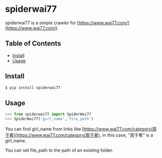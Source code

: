# spiderwai77

spiderwai77 is a simple crawler for [https://www.wai77.com/](https://www.wai77.com/) 

## Table of Contents

- [Install](#install)
- [Usage](#usage)

## Install

```bash
$ pip install spiderwai77
```

## Usage

```python
>>> from spiderwai77 import SpiderWai77
>>> SpiderWai77('girl_name','file_path')
```

You can find girl_name from links like [https://www.wai77.com/category/周于希](https://www.wai77.com/category/周于希), in this case, "周于希" is a girl_name.

You can set file_path to the path of an existing folder.